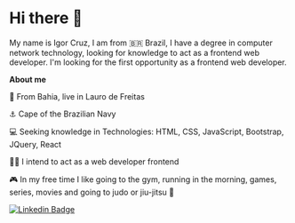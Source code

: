 # Hi there 👋

My name is Igor Cruz, I am from 🇧🇷 Brazil,  I have a degree in computer network technology, looking for knowledge to act as a frontend web developer.
I'm looking for the first opportunity as a frontend web developer.

**About me**

📍 From Bahia, live in Lauro de Freitas

⚓ Cape of the Brazilian Navy

💻 Seeking knowledge in Technologies: HTML, CSS, JavaScript, Bootstrap, JQuery, React

👨‍💻 I intend to act as a web developer frontend

🎮 In my free time I like going to the gym, running in the morning, games, series, movies and going to judo or jiu-jitsu 🥋


[![Linkedin Badge](https://img.shields.io/badge/-LinkedIn-blue?style=flat-square&logo=Linkedin&logoColor=white&link=https://www.linkedin.com/in/fagnerpsantos/)](https://www.linkedin.com/in/igor-cruz-ti/)
